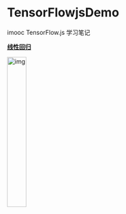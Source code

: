 # TensorFlowjsDemo
imooc TensorFlow.js 学习笔记

[**线性回归**](http://blog.ivens-zhang.top/TensorFlowjsDemo/%E7%BA%BF%E6%80%A7%E5%9B%9E%E5%BD%92/index.html)

<img src="https://gitee.com/zhangyi98/pictureBed/raw/master//img/20201215113424.png" alt="img" style="width:30%;height:30%" />
